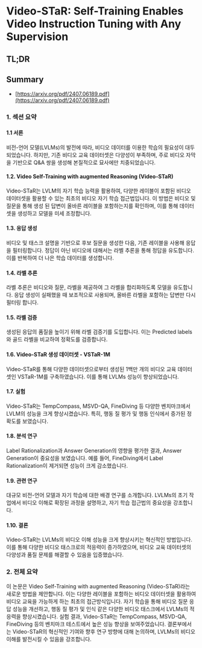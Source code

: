 # Video-STaR: Self-Training Enables Video Instruction Tuning with Any Supervision
## TL;DR
## Summary
- [https://arxiv.org/pdf/2407.06189.pdf](https://arxiv.org/pdf/2407.06189.pdf)

### 1. 섹션 요약

#### 1.1 서론
비전-언어 모델(LVLMs)의 발전에 따라, 비디오 데이터를 이용한 학습의 필요성이 대두되었습니다. 하지만, 기존 비디오 교육 데이터셋은 다양성이 부족하며, 주로 비디오 자막을 기반으로 Q&A 쌍을 생성해 본질적으로 묘사에만 치중되었습니다.

#### 1.2. Video Self-Training with augmented Reasoning (Video-STaR)
Video-STaR는 LVLM의 자기 학습 능력을 활용하여, 다양한 레이블이 포함된 비디오 데이터셋을 활용할 수 있는 최초의 비디오 자기 학습 접근법입니다. 이 방법은 비디오 및 질문을 통해 생성 된 답변이 올바른 레이블을 포함하는지를 확인하며, 이를 통해 데이터셋을 생성하고 모델을 미세 조정합니다.

#### 1.3. 응답 생성
비디오 및 태스크 설명을 기반으로 후보 질문을 생성한 다음, 기존 레이블을 사용해 응답을 필터링합니다. 정답이 아닌 비디오에 대해서는 라벨 추론을 통해 정답을 유도합니다. 이를 반복하여 더 나은 학습 데이터를 생성합니다.

#### 1.4. 라벨 추론
라벨 추론은 비디오와 질문, 라벨을 제공하여 그 라벨을 합리화하도록 모델을 유도합니다. 응답 생성이 실패했을 때 보조적으로 사용되며, 올바른 라벨을 포함하는 답변만 다시 필터링 합니다.

#### 1.5. 라벨 검증
생성된 응답의 품질을 높이기 위해 라벨 검증기를 도입합니다. 이는 Predicted labels와 골드 라벨을 비교하여 정확도를 검증합니다.

#### 1.6. Video-STaR 생성 데이터셋 - VSTaR-1M
Video-STaR를 통해 다양한 데이터셋으로부터 생성된 1백만 개의 비디오 교육 데이터셋인 VSTaR-1M를 구축하였습니다. 이를 통해 LVLMs 성능이 향상되었습니다.

#### 1.7. 실험
Video-STaR는 TempCompass, MSVD-QA, FineDiving 등 다양한 벤치마크에서 LVLM의 성능을 크게 향상시켰습니다. 특히, 행동 질 평가 및 행동 인식에서 증가된 정확도를 보였습니다.

#### 1.8. 분석 연구
Label Rationalization과 Answer Generation의 영향을 평가한 결과, Answer Generation이 중요성을 보였습니다. 예를 들어, FineDiving에서 Label Rationalization이 제거되면 성능이 크게 감소했습니다.

#### 1.9. 관련 연구
대규모 비전-언어 모델과 자기 학습에 대한 배경 연구를 소개합니다. LVLMs의 초기 작업에서 비디오 이해로 확장된 과정을 설명하고, 자기 학습 접근법의 중요성을 강조합니다.

#### 1.10. 결론
Video-STaR는 LVLMs의 비디오 이해 성능을 크게 향상시키는 혁신적인 방법입니다. 이를 통해 다양한 비디오 태스크로의 적응력이 증가하였으며, 비디오 교육 데이터셋의 다양성과 품질 문제를 해결할 수 있음을 입증했습니다.

### 2. 전체 요약

이 논문은 Video Self-Training with augmented Reasoning (Video-STaR)라는 새로운 방법을 제안합니다. 이는 다양한 레이블을 포함하는 비디오 데이터셋을 활용하여 비디오 교육을 가능하게 하는 최초의 접근방식입니다. 자기 학습을 통해 비디오 질문 응답 성능을 개선하고, 행동 질 평가 및 인식 같은 다양한 비디오 태스크에서 LVLMs의 적응력을 향상시켰습니다. 실험 결과, Video-STaR는 TempCompass, MSVD-QA, FineDiving 등의 벤치마크 테스트에서 높은 성능 향상을 보여주었습니다. 결론부에서는 Video-STaR의 혁신적인 기여와 향후 연구 방향에 대해 논의하며, LVLMs의 비디오 이해를 발전시킬 수 있음을 강조합니다.